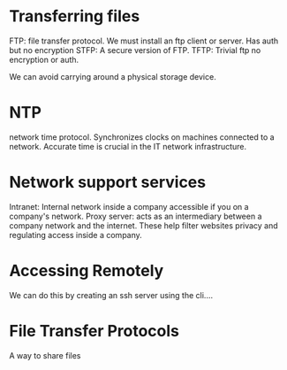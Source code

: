 # Transferring files

FTP: file transfer protocol. We must install an ftp client or server. Has auth but no encryption
STFP: A secure version of FTP.
TFTP: Trivial ftp no encryption or auth.

We can avoid carrying around a physical storage device.

# NTP
network time protocol. Synchronizes clocks on machines connected to a network.
Accurate time is crucial in the IT network infrastructure.

# Network support services
Intranet: Internal network inside a company accessible if you on a company's network.
Proxy server: acts as an intermediary between a company network and the internet. These help filter websites privacy and regulating access inside a company.

# Accessing Remotely
We can do this by creating an ssh server using the cli....

# File Transfer Protocols
A way to share files 

